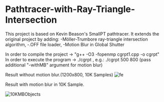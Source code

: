 # Pathtracer-with-Ray-Triangle-Intersection
This project is based on Kevin Beason's SmallPT pathtracer. It extends the original project by adding:
-Möller-Trumbore ray-triangle intersection algorithm,
-.OFF file loader,
-Motion Blur in Global Shutter

In order to compile the project -> "g++ -O3 -fopenmp cgrpt1.cpp -o cgrpt"
In order to execute the program -> ./cgrpt <samplesPerPixel> <y-resolution>, e.g.: ./cgrpt 500 800 (pass additional "-withMB" argument for motion blur) 

Result without motion blur.(1200x800, 10K Samples)
![fe](https://user-images.githubusercontent.com/43638551/144505443-63bf9e9a-e7a5-407f-9385-9b305d8d0c76.png)


Result with motion blur in 10K Sample.

![10KMBObjects](https://user-images.githubusercontent.com/43638551/144202495-f889eda3-4469-4549-ad28-f59f8dd05ecd.png)
